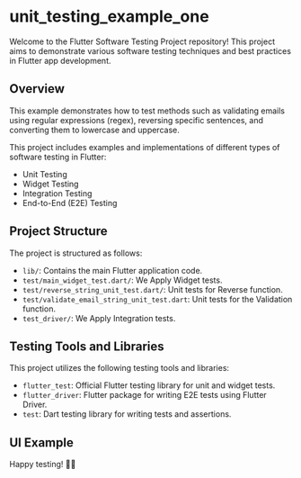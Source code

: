 # unit_testing_example_one

Welcome to the Flutter Software Testing Project repository! This project aims to demonstrate various software testing techniques and best practices in Flutter app development.

 
## Overview

This example demonstrates how to test methods such as validating emails using regular expressions (regex), reversing specific sentences, and converting them to lowercase and uppercase.

This project includes examples and implementations of different types of software testing in Flutter:

- Unit Testing
- Widget Testing
- Integration Testing
- End-to-End (E2E) Testing
  
## Project Structure
The project is structured as follows:

- `lib/`: Contains the main Flutter application code.
- `test/main_widget_test.dart/`: We Apply Widget tests.
- `test/reverse_string_unit_test.dart/`: Unit tests for Reverse function.
- `test/validate_email_string_unit_test.dart`: Unit tests for the Validation function.
- `test_driver/`: We Apply Integration tests.
  
## Testing Tools and Libraries
This project utilizes the following testing tools and libraries:

- `flutter_test`: Official Flutter testing library for unit and widget tests.
- `flutter_driver`: Flutter package for writing E2E tests using Flutter Driver.
- `test`: Dart testing library for writing tests and assertions.

## UI Example



Happy testing! 🧪✨
